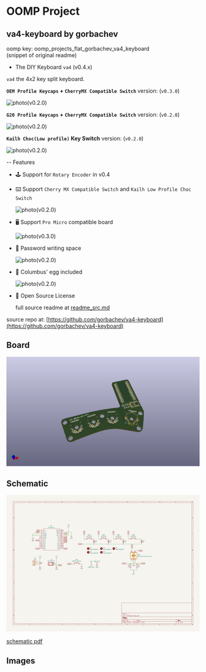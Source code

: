 # OOMP Project  
## va4-keyboard  by gorbachev  
  
oomp key: oomp_projects_flat_gorbachev_va4_keyboard  
(snippet of original readme)  
  
- The DIY Keyboard `va4` (v0.4.x)  
  
`va4` the 4x2 key split keyboard.  
  
**`OEM Profile Keycaps` + `CherryMX Compatible Switch`** version: (`v0.3.0`)  
  
![photo(v0.2.0)](./images/va4-v0_3_0-01.jpg)  
  
**`G20 Profile Keycaps` + `CherryMX Compatible Switch`** version: (`v0.2.0`)  
  
![photo(v0.2.0)](./images/va4-v0_2_0-01.jpg)  
  
**`Kailh Choc(Low profile)` Key Switch** version: (`v0.2.0`)  
  
![photo(v0.2.0)](./images/va4-v0_2_0-02.jpg)  
  
-- Features  
  
* 🕹 Support for `Rotary Encoder` in v0.4  
  
* ⌨️ Support `Cherry MX Compatible Switch` and `Kailh Low Profile Choc Switch`  
  
  ![photo(v0.2.0)](./images/va4-v0_2_0-04.jpg)  
  
* 🖥️ Support `Pro Micro` compatible board  
  
  ![photo(v0.3.0)](./images/va4-v0_3_0-02.jpg)  
  
* 🔑 Password writing space  
  
  ![photo(v0.2.0)](./images/va4-v0_2_0-07.jpg)  
  
* 🥚 Columbus' egg included  
  
  ![photo(v0.2.0)](./images/va4-v0_2_0-08.jpg)  
  
* 📜 Open Source License  
  
  full source readme at [readme_src.md](readme_src.md)  
  
source repo at: [https://github.com/gorbachev/va4-keyboard](https://github.com/gorbachev/va4-keyboard)  
## Board  
  
[![working_3d.png](working_3d_600.png)](working_3d.png)  
## Schematic  
  
[![working_schematic.png](working_schematic_600.png)](working_schematic.png)  
  
[schematic pdf](working_schematic.pdf)  
## Images  
